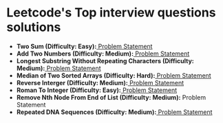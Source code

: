 # Leetcode's Top interview questions solutions
<ul>
  <li><b>Two Sum (Difficulty: Easy):</b><a href="https://leetcode.com/problems/two-sum/description/"> Problem Statement </a></li>
  <li><b>Add Two Numbers (Difficulty: Medium):</b><a href="https://leetcode.com/problems/add-two-numbers/description/?envType=problem-list-v2&envId=pgnfwis5"> Problem Statement</a></li>
  <li><b>Longest Substring Without Repeating Characters (Difficulty: Medium):</b><a href="https://leetcode.com/problems/longest-substring-without-repeating-characters/description/?envType=problem-list-v2&envId=pgnfwis5"> Problem Statement</a></li>  
  <li><b>Median of Two Sorted Arrays (Difficulty: Hard):</b><a href="https://leetcode.com/problems/median-of-two-sorted-arrays/description/?envType=problem-list-v2&envId=pgnfwis5"> Problem Statement</a></li>
  <li><b>Reverse Interger (Difficulty: Medium):</b><a href="https://leetcode.com/problems/reverse-integer/description/?envType=problem-list-v2&envId=pgnfwis5"> Problem Statement </a></li>
  <li><b>Roman To Integer (Difficulty: Easy):</b><a href="https://leetcode.com/problems/roman-to-integer/description/?envType=problem-list-v2&envId=pgnfwis5"> Problem Statement </a></li>
  <li><b>Remove Nth Node From End of List (Difficulty: Medium):</b><a href="https://leetcode.com/problems/remove-nth-node-from-end-of-list/description/?envType=problem-list-v2&envId=pgnfwis5"></a> Problem Statement </li>
  <li><b>Repeated DNA Sequences (Difficulty: Medium):</b><a href="https://leetcode.com/problems/repeated-dna-sequences/description/?envType=problem-list-v2&envId=pgnfwis5"> Problem Statement </a></li>
</ul>
